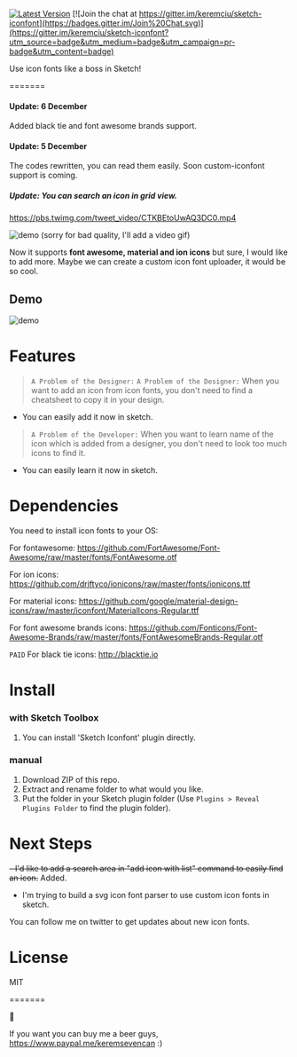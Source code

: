 [![Latest Version](https://img.shields.io/github/release/keremciu/sketch-iconfont.svg?style=flat-square)](https://github.com/keremciu/sketch-iconfont/releases)
[![Join the chat at https://gitter.im/keremciu/sketch-iconfont](https://badges.gitter.im/Join%20Chat.svg)](https://gitter.im/keremciu/sketch-iconfont?utm_source=badge&utm_medium=badge&utm_campaign=pr-badge&utm_content=badge)

Use icon fonts like a boss in Sketch!

=======
#### Update: 6 December
Added black tie and font awesome brands support.

#### Update: 5 December
The codes rewritten, you can read them easily. Soon custom-iconfont support is coming.

##### Update: You can search an icon in grid view.
https://pbs.twimg.com/tweet_video/CTKBEtoUwAQ3DC0.mp4

![demo][quick-gif]
(sorry for bad quality, I'll add a video gif)

Now it supports **font awesome, material and ion icons** but sure, I would like to add more.
Maybe we can create a custom icon font uploader, it would be so cool.

## Demo

![demo][demo-image]

# Features

> `A Problem of the Designer:` 
> `A Problem of the Designer:`
> When you want to add an icon from icon fonts, you don't need to find a cheatsheet to copy it in your design.

- You can easily add it now in sketch.

> `A Problem of the Developer:`
> When you want to learn name of the icon which is added from a designer, you don't need to look too much icons to find it.

- You can easily learn it now in sketch.

# Dependencies

You need to install icon fonts to your OS:

For fontawesome:
https://github.com/FortAwesome/Font-Awesome/raw/master/fonts/FontAwesome.otf

For ion icons:
https://github.com/driftyco/ionicons/raw/master/fonts/ionicons.ttf

For material icons:
https://github.com/google/material-design-icons/raw/master/iconfont/MaterialIcons-Regular.ttf

For font awesome brands icons:
https://github.com/Fonticons/Font-Awesome-Brands/raw/master/fonts/FontAwesomeBrands-Regular.otf

`PAID`
For black tie icons:
http://blacktie.io

# Install

### with Sketch Toolbox

1. You can install 'Sketch Iconfont' plugin directly.

### manual

1. Download ZIP of this repo.
2. Extract and rename folder to what would you like.
3. Put the folder in your Sketch plugin folder (Use `Plugins > Reveal Plugins Folder` to find the plugin folder).

# Next Steps

~~- I'd like to add a search area in "add icon with list" command to easily find an icon.~~ Added.
- I'm trying to build a svg icon font parser to use custom icon fonts in sketch.

You can follow me on twitter to get updates about new icon fonts.

# License

MIT

=======

:beers:

If you want you can buy me a beer guys, https://www.paypal.me/keremsevencan :)

[demo-image]: http://i.imgur.com/EBGmlSe.gif
[quick-gif]: http://i.imgur.com/nYLJhIE.gif
